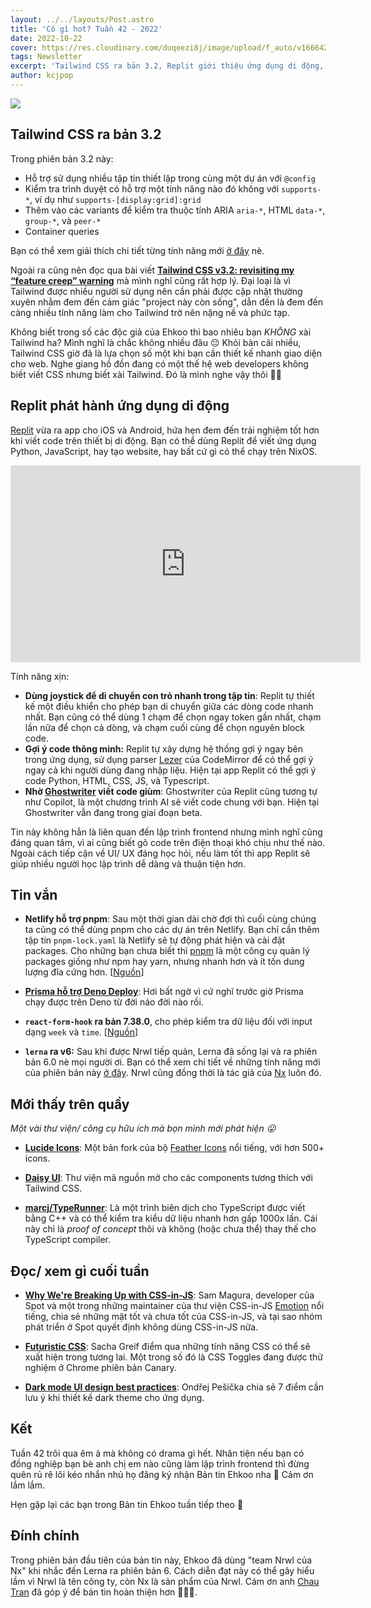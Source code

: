 ```yaml
---
layout: ../../layouts/Post.astro
title: 'Có gì hot? Tuần 42 - 2022'
date: 2022-10-22
cover: https://res.cloudinary.com/duqeezi8j/image/upload/f_auto/v1666423264/ehkoo/newsletters/w42-2022.png
tags: Newsletter
excerpt: 'Tailwind CSS ra bản 3.2, Replit giới thiệu ứng dụng di động, và một vài tin vắn khác'
author: kcjpop
---
```


![](https://res.cloudinary.com/duqeezi8j/image/upload/f_auto/v1666423264/ehkoo/newsletters/w42-2022.png)

## Tailwind CSS ra bản 3.2

Trong phiên bản 3.2 này:

- Hỗ trợ sử dụng nhiều tập tin thiết lập trong cùng một dự án với `@config`
- Kiểm tra trình duyệt có hỗ trợ một tính năng nào đó không với `supports-*`, ví dụ như `supports-[display:grid]:grid`
- Thêm vào các variants để kiểm tra thuộc tính ARIA `aria-*`, HTML `data-*`, `group-*`, và `peer-*`
- Container queries

Bạn có thể xem giải thích chi tiết từng tính năng mới [ở đây](https://tailwindcss.com/blog/tailwindcss-v3-2) nè.

Ngoài ra cũng nên đọc qua bài viết [**Tailwind CSS v3.2: revisiting my “feature creep” warning**](https://www.brycewray.com/posts/2022/10/tailwind-css-v3-2-revisiting-feature-creep-warning/) mà mình nghĩ cũng rất hợp lý. Đại loại là vì Tailwind được nhiều người sử dụng nên cần phải được cập nhật thường xuyên nhằm đem đến cảm giác "project này còn sống", dẫn đến là đem đến càng nhiều tính năng làm cho Tailwind trở nên nặng nề và phức tạp.

Không biết trong số các độc giả của Ehkoo thì bao nhiêu bạn _KHÔNG_ xài Tailwind ha? Mình nghĩ là chắc không nhiều đâu 😔 Khỏi bàn cãi nhiều, Tailwind CSS giờ đã là lựa chọn số một khi bạn cần thiết kế nhanh giao diện cho web. Nghe giang hồ đồn đang có một thế hệ web developers không biết viết CSS nhưng biết xài Tailwind. Đó là mình nghe vậy thôi 🤷‍♂️

## Replit phát hành ứng dụng di động

[Replit](https://blog.replit.com/mobile-app) vừa ra app cho iOS và Android, hứa hẹn đem đến trải nghiệm tốt hơn khi viết code trên thiết bị di động. Bạn có thể dùng Replit để viết ứng dụng Python, JavaScript, hay tạo website, hay bất cứ gì có thể chạy trên NixOS.

<iframe width="560" height="315" src="https://www.youtube-nocookie.com/embed/Cmq3TrS3ccU" title="YouTube video player" frameborder="0" allow="accelerometer; autoplay; clipboard-write; encrypted-media; gyroscope; picture-in-picture" allowfullscreen></iframe>

Tính năng xịn:

- **Dùng joystick để di chuyển con trỏ nhanh trong tập tin**: Replit tự thiết kế một điều khiển cho phép bạn di chuyển giữa các dòng code nhanh nhất. Bạn cũng có thể dùng 1 chạm để chọn ngay token gần nhất, chạm lần nữa để chọn cả dòng, và chạm cuối cùng để chọn nguyên block code.
- **Gợi ý code thông minh:** Replit tự xây dựng hệ thống gợi ý ngay bên trong ứng dụng, sử dụng parser [Lezer](https://lezer.codemirror.net/) của CodeMirror để có thể gợi ý ngay cả khi người dùng đang nhập liệu. Hiện tại app Replit có thể gợi ý code Python, HTML, CSS, JS, và Typescript.
- **Nhờ [Ghostwriter](https://blog.replit.com/ai) viết code giùm**: Ghostwriter của Replit cũng tương tự như Copilot, là một chương trình AI sẽ viết code chung với bạn. Hiện tại Ghostwriter vẫn đang trong giai đoạn beta.

Tin này không hẳn là liên quan đến lập trình frontend nhưng mình nghĩ cũng đáng quan tâm, vì ai cũng biết gõ code trên điện thoại khó chịu như thế nào. Ngoài cách tiếp cận về UI/ UX đáng học hỏi, nếu làm tốt thì app Replit sẽ giúp nhiều người học lập trình dễ dàng và thuận tiện hơn.

## Tin vắn

- **Netlify hỗ trợ pnpm**: Sau một thời gian dài chờ đợi thì cuối cùng chúng ta cũng có thể dùng pnpm cho các dự án trên Netlify. Bạn chỉ cần thêm tập tin `pnpm-lock.yaml` là Netlify sẽ tự động phát hiện và cài đặt packages. Cho những bạn chưa biết thì [pnpm](https://pnpm.io) là một công cụ quản lý packages giống như npm hay yarn, nhưng nhanh hơn và ít tốn dung lượng đĩa cứng hơn. [[Nguồn](https://www.netlify.com/blog/how-to-use-pnpm-with-netlify-build/)]

- [**Prisma hỗ trợ Deno Deploy**](https://www.prisma.io/docs/guides/deployment/deployment-guides/deploying-to-deno-deploy): Hơi bất ngờ vì cứ nghĩ trước giờ Prisma chạy được trên Deno từ đời nảo đời nào rồi.

- **`react-form-hook` ra bản 7.38.0**, cho phép kiểm tra dữ liệu đối với input dạng `week` và `time`. [[Nguồn](https://github.com/react-hook-form/react-hook-form/releases/tag/v7.38.0)]

- **`lerna` ra v6:** Sau khi được Nrwl tiếp quản, Lerna đã sống lại và ra phiên bản 6.0 nè mọi người ơi. Bạn có thể xem chi tiết về những tính năng mới của phiên bản này [ở đây](https://blog.nrwl.io/lerna-reborn-whats-new-in-v6-10aec6e9091c). Nrwl cũng đồng thời là tác giả của [Nx](https://nx.dev/) luôn đó.

## Mới thấy trên quầy

_Một vài thư viện/ công cụ hữu ích mà bọn mình mới phát hiện 😛_

- [**Lucide Icons**](https://lucide.dev/): Một bản fork của bộ [Feather Icons](https://github.com/feathericons/feather) nổi tiếng, với hơn 500+ icons.

- [**Daisy UI**](https://daisyui.com/): Thư viện mã nguồn mở cho các components tương thích với Tailwind CSS.

- [**marcj/TypeRunner**](https://github.com/marcj/TypeRunner): Là một trình biên dịch cho TypeScript được viết bằng C++ và có thể kiểm tra kiểu dữ liệu nhanh hơn gấp 1000x lần. Cái này chỉ là _proof of concept_ thôi và không (hoặc chưa thể) thay thế cho TypeScript compiler.

## Đọc/ xem gì cuối tuần

- [**Why We're Breaking Up with CSS-in-JS**](https://dev.to/srmagura/why-were-breaking-up-wiht-css-in-js-4g9b): Sam Magura, developer của Spot và một trong những maintainer của thư viện CSS-in-JS [Emotion](https://emotion.sh/) nổi tiếng, chia sẻ những mặt tốt và chưa tốt của CSS-in-JS, và tại sao nhóm phát triển ở Spot quyết định không dùng CSS-in-JS nữa.

- [**Futuristic CSS**](https://www.smashingmagazine.com/2022/10/futuristic-css/): Sacha Greif điểm qua những tính năng CSS có thể sẽ xuất hiện trong tương lai. Một trong số đó là CSS Toggles đang được thử nghiệm ở Chrome phiên bản Canary.

- [**Dark mode UI design best practices**](https://atmos.style/blog/dark-mode-ui-best-practices): Ondřej Pešička chia sẻ 7 điểm cần lưu ý khi thiết kế dark theme cho ứng dụng.

## Kết

Tuần 42 trôi qua êm ả mà không có drama gì hết. Nhân tiện nếu bạn có đồng nghiệp bạn bè anh chị em nào cũng làm lập trình frontend thì đừng quên rủ rê lôi kéo nhắn nhủ họ đăng ký nhận Bản tin Ehkoo nha 🥹 Cảm ơn lắm lắm.

Hẹn gặp lại các bạn trong Bản tin Ehkoo tuần tiếp theo 👋

## Đính chính

Trong phiên bản đầu tiên của bản tin này, Ehkoo đã dùng "team Nrwl của Nx" khi nhắc đến Lerna ra phiên bản 6. Cách diễn đạt này có thể gây hiểu lầm vì Nrwl là tên công ty, còn Nx là sản phẩm của Nrwl. Cám ơn anh [Chau Tran](https://twitter.com/Nartc1410) đã góp ý để bản tin hoàn thiện hơn 🙇🏻‍♂️.
